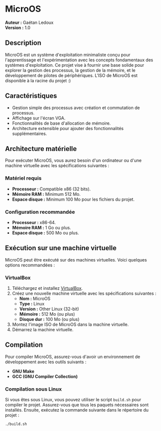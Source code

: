 # MicroOS

**Auteur :** Gaétan Ledoux  
**Version :** 1.0  

## Description

MicroOS est un système d'exploitation minimaliste conçu pour l'apprentissage et l'expérimentation avec les concepts fondamentaux des systèmes d'exploitation. Ce projet vise à fournir une base solide pour explorer la gestion des processus, la gestion de la mémoire, et le développement de pilotes de périphériques. L'ISO de MicroOS est disponible à la racine du projet :)

## Caractéristiques

- Gestion simple des processus avec création et commutation de processus.
- Affichage sur l'écran VGA.
- Fonctionnalités de base d'allocation de mémoire.
- Architecture extensible pour ajouter des fonctionnalités supplémentaires.

## Architecture matérielle

Pour exécuter MicroOS, vous aurez besoin d'un ordinateur ou d'une machine virtuelle avec les spécifications suivantes :

### Matériel requis

- **Processeur :** Compatible x86 (32 bits).
- **Mémoire RAM :** Minimum 512 Mo.
- **Espace disque :** Minimum 100 Mo pour les fichiers du projet.

### Configuration recommandée

- **Processeur :** x86-64.
- **Mémoire RAM :** 1 Go ou plus.
- **Espace disque :** 500 Mo ou plus.

## Exécution sur une machine virtuelle

MicroOS peut être exécuté sur des machines virtuelles. Voici quelques options recommandées :

### VirtualBox

1. Téléchargez et installez [VirtualBox](https://www.virtualbox.org/).
2. Créez une nouvelle machine virtuelle avec les spécifications suivantes :
   - **Nom :** MicroOS
   - **Type :** Linux
   - **Version :** Other Linux (32-bit)
   - **Mémoire :** 512 Mo (ou plus)
   - **Disque dur :** 100 Mo (ou plus)
3. Montez l'image ISO de MicroOS dans la machine virtuelle.
4. Démarrez la machine virtuelle.

## Compilation

Pour compiler MicroOS, assurez-vous d'avoir un environnement de développement avec les outils suivants :

- **GNU Make**
- **GCC (GNU Compiler Collection)**

### Compilation sous Linux

Si vous êtes sous Linux, vous pouvez utiliser le script `build.sh` pour compiler le projet. Assurez-vous que tous les paquets nécessaires sont installés. Ensuite, exécutez la commande suivante dans le répertoire du projet :

```bash
./build.sh
